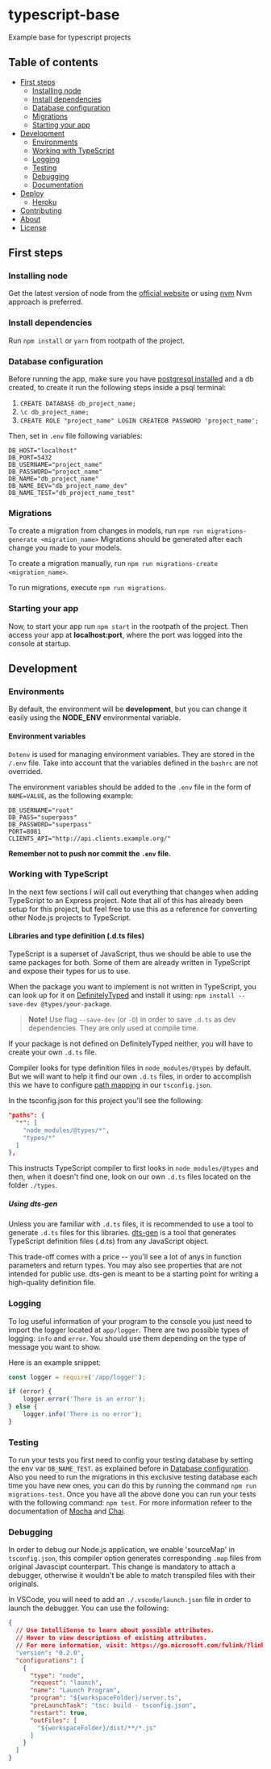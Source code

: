 # typescript-base

Example base for typescript projects

## Table of contents
* [First steps](#first-steps)
  + [Installing node](#installing-node)
  + [Install dependencies](#install-dependencies)
  + [Database configuration](#database-configuration)
  + [Migrations](#migrations)
  + [Starting your app](#starting-your-app)
* [Development](#development)
  + [Environments](#environments)
  + [Working with TypeScript](#working-with-typescript)
  + [Logging](#logging)
  + [Testing](#testing)
  + [Debugging](#debugging)
  + [Documentation](#documentation)
* [Deploy](#deploy)
  + [Heroku](#heroku)
* [Contributing](#contributing)
* [About](#about)
* [License](#license)

## First steps

### Installing node
Get the latest version of node from the [official website](https://nodejs.org/) or using [nvm](https://github.com/creationix/nvm)
Nvm approach is preferred.

### Install dependencies
Run `npm install` or `yarn` from rootpath of the project.

### Database configuration
Before running the app, make sure you have [postgresql installed](https://www.digitalocean.com/community/tutorials/how-to-install-and-use-postgresql-on-ubuntu-14-04) and a db created, to create it run the following steps inside a psql terminal:
1. `CREATE DATABASE db_project_name;`
2. `\c db_project_name;`
3. `CREATE ROLE "project_name" LOGIN CREATEDB PASSWORD 'project_name';`

Then, set in `.env` file following variables:

```
DB_HOST="localhost"
DB_PORT=5432
DB_USERNAME="project_name"
DB_PASSWORD="project_name"
DB_NAME="db_project_name"
DB_NAME_DEV="db_project_name_dev"
DB_NAME_TEST="db_project_name_test"
```

### Migrations

To create a migration from changes in models, run `npm run migrations-generate <migration_name>`
Migrations should be generated after each change you made to your models.

To create a migration manually, run `npm run migrations-create <migration_name>`.

To run migrations, execute `npm run migrations`.

### Starting your app
Now, to start your app run `npm start` in the rootpath of the project. Then access your app at **localhost:port**, where the port was logged into the console at startup.

## Development

### Environments
By default, the environment will be **development**, but you can change it easily using the **NODE_ENV** environmental variable.

#### Environment variables
`Dotenv` is used for managing environment variables. They are stored in the `/.env` file. Take into account that the variables defined in the `bashrc` are not overrided.

The environment variables should be added to the `.env` file in the form of `NAME=VALUE`, as the following example:
```
DB_USERNAME="root"
DB_PASS="superpass"
DB_PASSWORD="superpass"
PORT=8081
CLIENTS_API="http://api.clients.example.org/"
```

**Remember not to push nor commit the `.env` file.**

### Working with TypeScript

In the next few sections I will call out everything that changes when adding TypeScript to an Express project. Note that all of this has already been setup for this project, but feel free to use this as a reference for converting other Node.js projects to TypeScript.

#### Libraries and type definition (.d.ts files)

TypeScript is a superset of JavaScript, thus we should be able to use the same packages for both. Some of them are already written in TypeScript and expose their types for us to use.

When the package you want to implement is not written in TypeScript, you can look up for it on [DefinitelyTyped](https://github.com/DefinitelyTyped/DefinitelyTyped) and install it using: `npm install --save-dev @types/your-package`.

> **Note!** Use flag `--save-dev` (or `-D`) in order to save `.d.ts` as dev dependencies. They are only used at compile time.

If your package is not defined on DefinitelyTyped neither, you will have to create your own `.d.ts` file.

Compiler looks for type definition files in `node_modules/@types` by default. But we will want to help it find our own `.d.ts` files, in order to accomplish this we have to configure [path mapping](https://www.typescriptlang.org/docs/handbook/module-resolution.html#path-mapping) in our `tsconfig.json`.

In the tsconfig.json for this project you'll see the following:

```json
"paths": {
  "*": [
    "node_modules/@types/*",
    "types/*"
  ]
},
```

This instructs TypeScript compiler to first looks in `node_modules/@types` and then, when it doesn't find one, look on our own `.d.ts` files located on the folder `./types`.

##### Using dts-gen

Unless you are familiar with `.d.ts` files, it is recommended to use a tool to generate `.d.ts` files for this libraries. [dts-gen](https://github.com/Microsoft/dts-gen) is a tool that generates TypeScript definition files (.d.ts) from any JavaScript object.

This trade-off comes with a price -- you'll see a lot of anys in function parameters and return types. You may also see properties that are not intended for public use. dts-gen is meant to be a starting point for writing a high-quality definition file.

### Logging
To log useful information of your program to the console you just need to import the logger located at `app/logger`. There are two possible types of logging: `info` and `error`. You should use them depending on the type of message you want to show.

Here is an example snippet:

```javascript
const logger = require('/app/logger');

if (error) { 
    logger.error('There is an error');
} else {
    logger.info('There is no error');
}
```

### Testing

To run your tests you first need to config your testing database by setting the env var `DB_NAME_TEST`. as explained
before in [Database configuration](#database-configuration). Also you need to run the migrations in this exclusive
testing database each time you have new ones, you can do this by running the command `npm run migrations-test`.
Once you have all the above done you can run your tests with the following command: `npm test`. For more information refeer to the documentation of [Mocha](https://mochajs.org/) and [Chai](https://www.chaijs.com/).

### Debugging

In order to debug our Node.js application, we enable 'sourceMap' in `tsconfig.json`, this compiler option generates corresponding `.map` files from original Javascipt counterpart. This change is mandatory to attach a debugger, otherwise it wouldn't be able to match transpiled files with their originals.

In VSCode, you will need to add an `./.vscode/launch.json` file in order to launch the debugger. You can use the following:

```json
{
  // Use IntelliSense to learn about possible attributes.
  // Hover to view descriptions of existing attributes.
  // For more information, visit: https://go.microsoft.com/fwlink/?linkid=830387
  "version": "0.2.0",
  "configurations": [
    {
      "type": "node",
      "request": "launch",
      "name": "Launch Program",
      "program": "${workspaceFolder}/server.ts",
      "preLaunchTask": "tsc: build - tsconfig.json",
      "restart": true,
      "outFiles": [
        "${workspaceFolder}/dist/**/*.js"
      ]
    }
  ]
}
```
